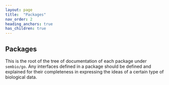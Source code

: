 ```yaml
---
layout: page
title:  "Packages"
nav_order: 2
heading_anchors: true
has_children: true
---
```


## Packages

This is the root of the tree of documentation of each package under `sembio/go`.
Any interfaces defined in a package should be defined and explained for their completeness in expressing the ideas of a certain type of biological data.
